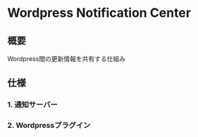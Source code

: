 # Wordpress Notification Center

## 概要

Wordpress間の更新情報を共有する仕組み

## 仕様

### 1. 通知サーバー



### 2. Wordpressプラグイン
